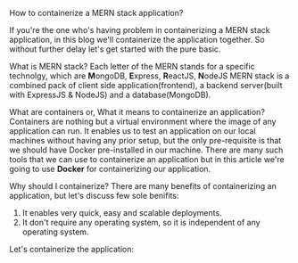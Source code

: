 How to containerize a MERN stack application?

If you're the one who's having problem in containerizing a MERN stack application, in this 
blog we'll containerize the application together. So without further delay let's get started with the pure basic.

What is MERN stack?
Each letter of the MERN stands for a specific technolgy, which are **M**ongoDB, **E**xpress, **R**eactJS, **N**odeJS
MERN stack is a combined pack of client side application(frontend), a backend server(built with ExpressJS & NodeJS) and a 
database(MongoDB). 

What are containers or, What it means to containerize an application?
Containers are nothing but a virtual environment where the image of any application can run. It enables us to test an application on our local machines 
without having any prior setup, but the only pre-requisite is that we should have Docker pre-installed in our machine.
There are many such tools that we can use to containerize an application but in this article we're going to use **Docker** for containerizing our application. 

Why should I containerize?
There are many benefits of containerizing an application, but let's discuss few sole benifits:
1) It enables very quick, easy and scalable deployments.
2) It don't require any operating system, so it is independent of any operating system.

Let's containerize the application:
